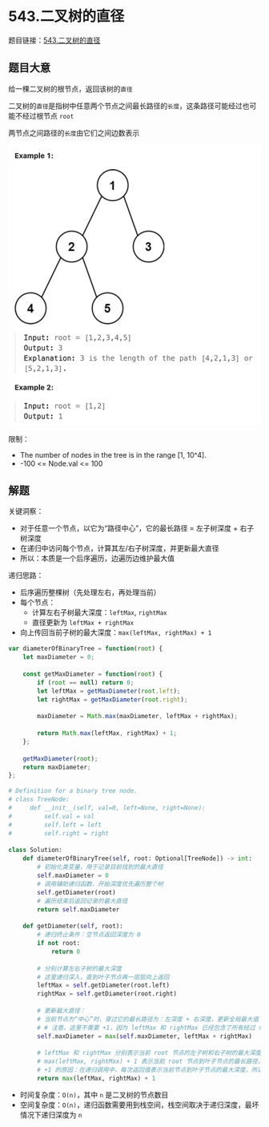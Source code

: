 # 543.二叉树的直径

题目链接：[543.二叉树的直径](https://leetcode.cn/problems/diameter-of-binary-tree/)

## 题目大意

给一棵二叉树的根节点，返回该树的`直径`

二叉树的`直径`是指树中任意两个节点之间最长路径的`长度`，这条路径可能经过也可能不经过根节点 `root` 

两节点之间路径的`长度`由它们之间边数表示

![alt text](https://github.com/donnapersonal/picx-images-hosting/raw/master/image.b98xv593k.webp)

限制：
- The number of nodes in the tree is in the range [1, 10^4].
- -100 <= Node.val <= 100

## 解题

关键洞察：
- 对于任意一个节点，以它为“路径中心”，它的最长路径 = 左子树深度 + 右子树深度
- 在递归中访问每个节点，计算其左/右子树深度，并更新最大直径
- 所以：本质是一个后序遍历，边遍历边维护最大值

递归思路：
- 后序遍历整棵树（先处理左右，再处理当前）
- 每个节点：
  - 计算左右子树最大深度：`leftMax`, `rightMax`
  - 直径更新为 `leftMax + rightMax`
- 向上传回当前子树的最大深度：`max(leftMax, rightMax) + 1`

```js
var diameterOfBinaryTree = function(root) {
    let maxDiameter = 0;

    const getMaxDiameter = function(root) {
        if (root == null) return 0;
        let leftMax = getMaxDiameter(root.left);
        let rightMax = getMaxDiameter(root.right);

        maxDiameter = Math.max(maxDiameter, leftMax + rightMax);
        
        return Math.max(leftMax, rightMax) + 1;
    };

    getMaxDiameter(root);
    return maxDiameter;
};
```
```python
# Definition for a binary tree node.
# class TreeNode:
#     def __init__(self, val=0, left=None, right=None):
#         self.val = val
#         self.left = left
#         self.right = right

class Solution:
    def diameterOfBinaryTree(self, root: Optional[TreeNode]) -> int:
        # 初始化类变量，用于记录目前找到的最大直径
        self.maxDiameter = 0
        # 调用辅助递归函数，开始深度优先遍历整个树
        self.getDiameter(root)
        # 遍历结束后返回记录的最大直径
        return self.maxDiameter

    def getDiameter(self, root):
        # 递归终止条件：空节点返回深度为 0
        if not root:
            return 0
        
        # 分别计算左右子树的最大深度
        # 这里递归深入，直到叶子节点再一层层向上返回
        leftMax = self.getDiameter(root.left)
        rightMax = self.getDiameter(root.right)

        # 更新最大直径：
        # 当前节点为“中心”时，穿过它的最长路径为：左深度 + 右深度，更新全局最大值
        # # 注意，这里不需要 +1，因为 leftMax 和 rightMax 已经包含了所有经过 root 的节点数总和，不需要再额外增加
        self.maxDiameter = max(self.maxDiameter, leftMax + rightMax)
        
        # leftMax 和 rightMax 分别表示当前 root 节点的左子树和右子树的最大深度
        # max(leftMax, rightMax) + 1 表示当前 root 节点到叶子节点的最长路径，即当前节点的深度
        # +1 的原因：在递归调用中，每次返回值表示当前节点到叶子节点的最大深度，所以需在子节点的深度 max(leftMax, rightMax) 基础上再加上当前节点自身的深度 1
        return max(leftMax, rightMax) + 1
```

- 时间复杂度：`O(n)`，其中 `n` 是二叉树的节点数目
- 空间复杂度：`O(n)`，递归函数需要用到栈空间，栈空间取决于递归深度，最坏情况下递归深度为 `n`